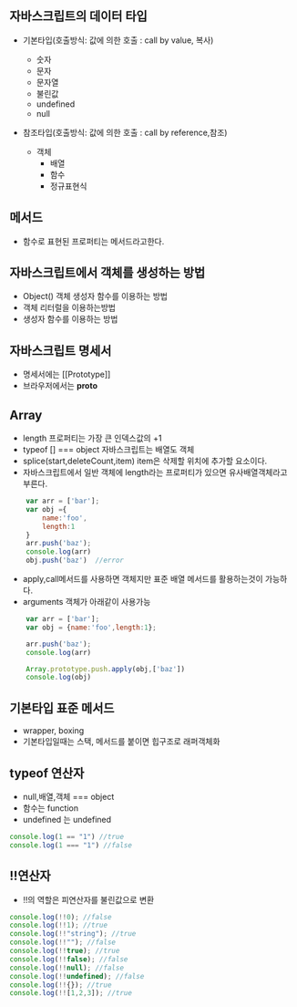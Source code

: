 ## 자바스크립트의 데이터 타입

+ 기본타입(호출방식: 값에 의한 호출 : call by value, 복사)
    + 숫자
    + 문자
    + 문자열
    + 불린값
    + undefined
    + null

+ 참조타입(호출방식: 값에 의한 호출 : call by reference,참조)
    + 객체
        + 배열
        + 함수
        + 정규표현식


## 메서드
+ 함수로 표현된 프로퍼티는 메서드라고한다.


## 자바스크립트에서 객체를 생성하는 방법
+ Object() 객체 생성자 함수를 이용하는 방법
+ 객체 리터럴을 이용하는방법
+ 생성자 함수를 이용하는 방법


## 자바스크립트 명세서
+ 명세서에는 [[Prototype]]
+ 브라우저에서는 __proto__


## Array
+ length 프로퍼티는 가장 큰 인덱스값의 +1
+ typeof []  === object  자바스크립트는 배열도 객체
+ splice(start,deleteCount,item)   item은 삭제할 위치에 추가할 요소이다.
+ 자바스크립트에서 일반 객체에 length라는 프로퍼티가 있으면 유사배열객체라고 부른다.
```javascript
    var arr = ['bar'];
    var obj ={
        name:'foo',
        length:1
    }
    arr.push('baz');
    console.log(arr)
    obj.push('baz')  //error
```
+ apply,call메서드를 사용하면 객체지만 표준 배열 메서드를 활용하는것이 가능하다.
+ arguments 객체가 아래같이 사용가능
```javascript
    var arr = ['bar'];
    var obj = {name:'foo',length:1};

    arr.push('baz');
    console.log(arr)

    Array.prototype.push.apply(obj,['baz'])
    console.log(obj)
```

## 기본타입 표준 메서드
+ wrapper, boxing
+ 기본타입일때는 스택, 메서드를 붙이면 힙구조로 래퍼객체화

## typeof 연산자
+ null,배열,객체  === object
+ 함수는 function
+ undefined 는 undefined


```javascript
console.log(1 == "1") //true
console.log(1 === "1") //false
``` 

## !!연산자
+ !!의 역할은 피연산자를 불린값으로 변환
```javascript
console.log(!!0); //false
console.log(!!1); //true
console.log(!!"string"); //true
console.log(!!""); //false
console.log(!!true); //true
console.log(!!false); //false
console.log(!!null); //false
console.log(!!undefined); //false
console.log(!!{}); //true
console.log(!![1,2,3]); //true
```